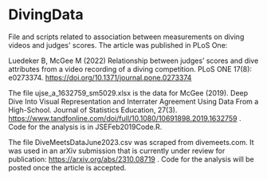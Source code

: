 # DivingData
File and scripts related to association between measurements on diving videos and judges' scores. The article was published in PLoS One:

Luedeker B, McGee M (2022) Relationship between judges’ scores and dive attributes from a video recording of a diving competition. PLoS ONE 17(8): e0273374. https://doi.org/10.1371/journal.pone.0273374

The file ujse_a_1632759_sm5029.xlsx is the data for McGee (2019). Deep Dive Into Visual Representation and Interrater Agreement Using Data From a High-School. Journal of Statistics Education, 27(3). https://www.tandfonline.com/doi/full/10.1080/10691898.2019.1632759 . Code for the analysis is in JSEFeb2019Code.R.


The file DiveMeetsDataJune2023.csv was scraped from divemeets.com. It was used in an arXiv submission that is currently under review for publication: https://arxiv.org/abs/2310.08719 . Code for the analysis will be posted once the article is accepted.


